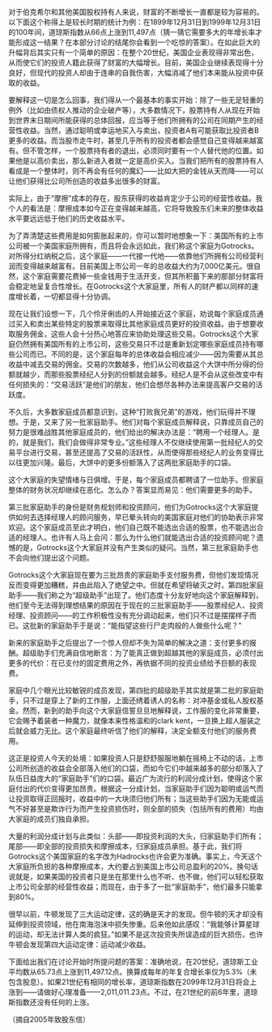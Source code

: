 对于伯克希尔和其他美国股权持有人来说，财富的不断增长一直都是较为容易的。以下面这个称得上是较长时期的统计为例：在1899年12月31日到1999年12月31日的100年间，道琼斯指数从66点上涨到11,497点（猜一猜它需要多大的年增长率才能形成这一结果？在本部分讨论的结尾你会看到一个吃惊的答案）。在如此巨大的升幅背后其实只有一个简单的原因：在整个20世纪，美国企业表现得非常出色，从而使它们的投资人籍此获得了财富的大幅增长。目前，美国企业继续表现得十分良好，但现代的投资人却由于连串的自我伤害，大幅消减了他们本来能从投资中获取的收益。

要解释这一切是怎么回事，我们得从一个最基本的事实开始：除了一些无足轻重的例外（比如由债权人推动的企业破产等），大多数情况下，股票持有人从现在开始到世界末日期间所能获得的总体回报，应当等于他们所拥有的公司在同期产生的经营性收益。当然，通过聪明或幸运地买入与卖出，投资者A有可能获取比投资者B更多的收益。而当股市走牛时，甚至几乎所有的投资者都会感觉自己变得越来越富有。但不管怎样，一个股票持有者的退出，必须同时要有一个人替代他的位置。如果他是以高价卖出，那么新进入者就一定是高价买入。当我们把所有的股票持有人看成是一个整体时，则不再会有任何的魔幻——比如大把的金钱从天而降——可以让他们获得比公司所创造的收益多出很多的财富。

实际上，由于“摩擦”成本的存在，股东获得的收益肯定少于公司的经营性收益。我个人的看法是：摩擦成本如今正在变得越来越高，它将导致股东们未来的整体收益水平要远远低于他们的历史收益水平。

为了弄清楚这些费用是如何膨胀起来的，你可以暂时地想象一下：美国所有的上市公司被一个美国家庭所拥有，而且将会永远如此，我们称这个家庭为Gotrocks。对所得分红纳税之后，这个家庭——一代接一代地——依靠他们所拥有公司经营利润而变得越来越富有。目前美国上市公司一年的总收益大约为7,000亿美元。很自然，这个家庭需要花费掉一些金钱用于生活开支，但其所积蓄下来的那部分财富将会稳定地呈复合性增长。在Gotrocks这个大家庭里，所有人的财产都以同样的速度增长着，一切都显得十分协调。

现在让我们设想一下，几个伶牙俐齿的人开始接近这个家庭，劝说每个家庭成员通过买入和卖出某些特定的股票来取得比其他家庭成员更好的投资收益。由于想要收取服务佣金，这些人会十分热心地答应来协助处理这些交易。Gotrocks这个大家庭仍然拥有美国所有的上市公司，这些交易只不过是重新划定哪些家庭成员持有哪些公司而已。不同的是，这个家庭每年的总体收益会相应减少——因为需要从其总收益中减去交易的佣金。交易的次数越多，他们从公司收益这个大饼中所分得的份额就越少，而那些股票经纪人分到的份额就会越多。经纪人是不会从这些改变中有任何损失的：“交易活跃”是他们的朋友，他们会想尽各种办法来提高客户交易的活跃度。

不久后，大多数家庭成员都意识到，这种“打败我兄弟”的游戏，他们玩得并不理想。于是，又来了另一批家庭助手。他们对每个家庭成员解释说，只靠成员自己的努力是很难战胜其他家庭成员的，他们给出的解决办法是：“聘用一个经理人。是的，就是我们，我们会做得非常专业。”这些经理人不仅继续使用第一批经纪人的交易平台进行交易，甚至还提高了交易的活跃性，从而使得那些经纪人的业务变得比以往更加兴隆。最后，大饼中的更多份额落入了这两批家庭助手的口袋。

这个大家庭的失望情绪与日俱增。于是，每个家庭成员都聘请了一位助手。但家庭整体的财务状况却继续在恶化。怎么办？答案显而易见：他们需要更多的助手。

第三批家庭助手的身份是财务规划师和投资顾问，他们为Gotrocks这个大家庭提供如何去选择经理人的顾问服务，早已晕头转向的美国家庭对他们的协助表示非常欢迎。这个家庭成员至此才明白，他们自己既不能选出合适的股票，也不能选出合适的经理人。也许有人马上会问：那么为什么他们就能选出合适的投资顾问呢？遗憾的是，Gotrocks这个大家庭并没有产生类似的疑问。当然，第三批家庭助手也不会向他们提出这个问题。

Gotrocks这个大家庭现在要为三批昂贵的家庭助手支付服务费，但他们发现情况反而变得更加糟糕，并由此陷入了绝望之中。但就在希望将破灭之时，第四批家庭助手——我们称之为“超级助手”出现了。他们态度十分友好地向这个家庭解释到，他们至今无法得到理想结果的原因在于现在的三批家庭助手——股票经纪人、投资经理、投资顾问——的工作积极性没有充分调动起来，他们只不过是摆摆样子而已。这批新的家庭助手于是说：“能指望这些行尸走肉般的人做些什么呢？”

新来的家庭助手之后提出了一个惊人但却不失为简单的解决之道：支付更多的报酬。超级助手们充满自信地断言：为了能真正做到超越其他的家庭成员，必须付出更多的代价：在已支付的固定费用之外，再依据不同的投资业绩给予巨额的表现费。

家庭中几个眼光比较敏锐的成员发现，第四批的超级助手其实就是第二批的家庭助手，只不过是穿上了新的工作服，上面还绣着诱人的名称：对冲基金或私人股权基金。然而，新到的助手向这个大家庭信誓旦旦地解释说，工作服的变化非常重要，它会赐予着装者一种魔力，就像本来性格温和的clark kent，一旦换上超人服装之后就会威力无比。这个家庭最终听信了他们的解释，决定全额支付他们的服务费用。

这正是投资人今天的处境：如果投资人只是舒舒服服地躺在摇椅上不动的话，上市公司所创造的收益会全部落入他们的口袋，而如今它们中越来越多的部分却落入了队伍日益庞大的“家庭助手”们的口袋。最近广为流行的利润分成计划，使得这个家庭付出的代价变得更加昂贵。根据这一分成计划，当家庭助手们因为聪明或运气而让投资取得正回报时，收益中的一大块须归他们所有；当这些助手们因为无能或运气不好甚至是欺诈行为而产生投资损伤时，则全部的损失（包括所有的费用）均由大家庭的成员们独自承担。

大量的利润分成计划与此类似：头部——即投资利润的大头，归家庭助手们所有；尾部——即全部的投资损失和摩擦成本，归家庭成员承担。基于此，我们将Gotrocks这个美国家庭的名字改为Hadrocks也许会更为准确。事实上，今天这个大家庭所负担的各种摩擦成本，大约要占到美国上市公司总盈利的20%。换句话说就是，如果美国的投资者只是坐在那里什么也不听、也不做，他们可以轻松获取上市公司全部的经营性收益；而现在，由于多了一批“家庭助手”，他们最多只能拿到80%。

很早以前，牛顿发现了三大运动定律，这的确是天才的发现。但牛顿的天才却没有延伸到投资领域，他在南海泡沫中损失惨重。后来他如此感叹：“我能够计算星球的运动，却无法计算人类的疯狂。”如果不是这次投资失所误造成的巨大损伤，也许牛顿会发现第四大运动定律：运动减少收益。

下面给出我们在讨论开始时所提问题的答案：准确地说，在20世纪，道琼斯工业平均数从65.73点上涨到11,497.12点。换算成每年的年复合增长率仅为5.3%（未包含股息）。如果21世纪有相同的增长率，道琼斯指数在2099年12月31日将会上涨到——请做好心理准备——2,011,011.23点。不过，在21世纪的前6年里，道琼斯指数还没有任何的上涨。

（摘自2005年致股东信）
